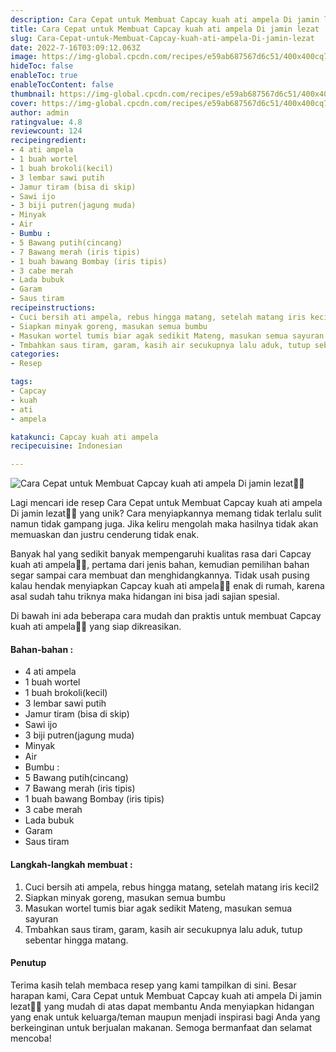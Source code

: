 ```yaml
---
description: Cara Cepat untuk Membuat Capcay kuah ati ampela Di jamin lezat"
title: Cara Cepat untuk Membuat Capcay kuah ati ampela Di jamin lezat
slug: Cara-Cepat-untuk-Membuat-Capcay-kuah-ati-ampela-Di-jamin-lezat
date: 2022-7-16T03:09:12.063Z
image: https://img-global.cpcdn.com/recipes/e59ab687567d6c51/400x400cq70/photo.jpg
hideToc: false
enableToc: true
enableTocContent: false
thumbnail: https://img-global.cpcdn.com/recipes/e59ab687567d6c51/400x400cq70/photo.jpg
cover: https://img-global.cpcdn.com/recipes/e59ab687567d6c51/400x400cq70/photo.jpg
author: admin
ratingvalue: 4.8
reviewcount: 124
recipeingredient:
- 4 ati ampela
- 1 buah wortel
- 1 buah brokoli(kecil)
- 3 lembar sawi putih
- Jamur tiram (bisa di skip)
- Sawi ijo
- 3 biji putren(jagung muda)
- Minyak
- Air
- Bumbu :
- 5 Bawang putih(cincang)
- 7 Bawang merah (iris tipis)
- 1 buah bawang Bombay (iris tipis)
- 3 cabe merah
- Lada bubuk
- Garam
- Saus tiram
recipeinstructions:
- Cuci bersih ati ampela, rebus hingga matang, setelah matang iris kecil2
- Siapkan minyak goreng, masukan semua bumbu
- Masukan wortel tumis biar agak sedikit Mateng, masukan semua sayuran
- Tmbahkan saus tiram, garam, kasih air secukupnya lalu aduk, tutup sebentar hingga matang.
categories:
- Resep

tags:
- Capcay
- kuah
- ati
- ampela

katakunci: Capcay kuah ati ampela
recipecuisine: Indonesian

---
```


![Cara Cepat untuk Membuat Capcay kuah ati ampela Di jamin lezat👩‍🍳](https://img-global.cpcdn.com/recipes/e59ab687567d6c51/400x400cq70/photo.jpg)

Lagi mencari ide resep Cara Cepat untuk Membuat Capcay kuah ati ampela Di jamin lezat👩‍🍳 yang unik? Cara menyiapkannya memang tidak terlalu sulit namun tidak gampang juga. Jika keliru mengolah maka hasilnya tidak akan memuaskan dan justru cenderung tidak enak.

Banyak hal yang sedikit banyak mempengaruhi kualitas rasa dari Capcay kuah ati ampela👩‍🍳, pertama dari jenis bahan, kemudian pemilihan bahan segar sampai cara membuat dan menghidangkannya. Tidak usah pusing kalau hendak menyiapkan Capcay kuah ati ampela👩‍🍳 enak di rumah, karena asal sudah tahu triknya maka hidangan ini bisa jadi sajian spesial.

Di bawah ini ada beberapa cara mudah dan praktis untuk membuat Capcay kuah ati ampela👩‍🍳 yang siap dikreasikan.

<!--inarticleads1-->

#### Bahan-bahan :

- 4 ati ampela
- 1 buah wortel
- 1 buah brokoli(kecil)
- 3 lembar sawi putih
- Jamur tiram (bisa di skip)
- Sawi ijo
- 3 biji putren(jagung muda)
- Minyak
- Air
- Bumbu :
- 5 Bawang putih(cincang)
- 7 Bawang merah (iris tipis)
- 1 buah bawang Bombay (iris tipis)
- 3 cabe merah
- Lada bubuk
- Garam
- Saus tiram

<!--inarticleads2-->

#### Langkah-langkah membuat :

1. Cuci bersih ati ampela, rebus hingga matang, setelah matang iris kecil2
1. Siapkan minyak goreng, masukan semua bumbu
1. Masukan wortel tumis biar agak sedikit Mateng, masukan semua sayuran
1. Tmbahkan saus tiram, garam, kasih air secukupnya lalu aduk, tutup sebentar hingga matang.

#### Penutup

Terima kasih telah membaca resep yang kami tampilkan di sini. Besar harapan kami, Cara Cepat untuk Membuat Capcay kuah ati ampela Di jamin lezat👩‍🍳 yang mudah di atas dapat membantu Anda menyiapkan hidangan yang enak untuk keluarga/teman maupun menjadi inspirasi bagi Anda yang berkeinginan untuk berjualan makanan. Semoga bermanfaat dan selamat mencoba!